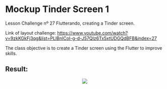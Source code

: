 # Mockup Tinder Screen 1

Lesson Challenge nº 27 Flutterando, creating a Tinder screen.

Link of layout challenge: https://www.youtube.com/watch?v=9zkKGkFj3qg&list=PLlBnICoI-g-d-J57QIz6Tx5xtUDGQdBFB&index=27

The class objective is to create a Tinder screen using the Flutter to improve skills.

## Result:

<div align="center">
<img src="https://user-images.githubusercontent.com/86019793/136835751-7bdb603b-17c5-4e73-b404-c9982623081d.PNG"/>
</div>
